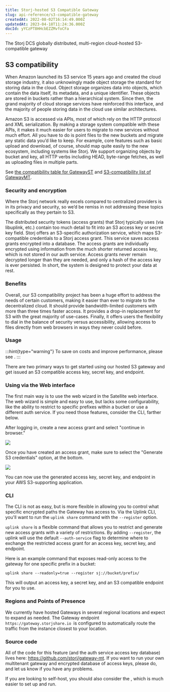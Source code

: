```yaml
---
title: Storj-hosted S3 Compatible Gateway
slug: api-reference/s3-compatible-gateway
createdAt: 2022-08-02T16:14:49.000Z
updatedAt: 2023-04-18T11:24:36.000Z
docId: yYCzPT8HHcbEZZMvfoCFa
---
```


The Storj DCS globally distributed, multi-region cloud-hosted S3-compatible  gateway

## S3 compatibility

When Amazon launched its S3 service 15 years ago and created the cloud storage industry, it also unknowingly made object storage the standard for storing data in the cloud. Object storage organizes data into objects, which contain the data itself, its metadata, and a unique identifier. These objects are stored in buckets rather than a hierarchical system. Since then, the grand majority of cloud storage services have reinforced this interface, and the majority of people storing data in the cloud use similar architectures.

Amazon S3 is accessed via APIs, most of which rely on the HTTP protocol and XML serialization. By making a storage system compatible with these APIs, it makes it much easier for users to migrate to new services without much effort. All you have to do is point files to the new buckets and migrate any static data you’d like to keep. For example, core features such as basic upload and download, of course, should map quite easily to the new ecosystem, including systems like Storj. We support organizing objects by bucket and key, all HTTP verbs including HEAD, byte-range fetches, as well as uploading files in multiple parts.

See [the compatibility table for GatewayST](https://github.com/storj/gateway-st/blob/main/docs/s3-compatibility.md) and [S3-compatibility list of GatewayMT](https://github.com/storj/gateway-mt/blob/main/docs/gateway-mt.md#s3-api-compatibility).

### Security and encryption

Where the Storj network really excels compared to centralized providers is in its privacy and security, so we’d be remiss in not addressing these topics specifically as they pertain to S3.&#x20;

The distributed security tokens (access grants) that Storj typically uses (via libuplink, etc.) contain too much detail to fit into an S3 access key or secret key field. Storj offers an S3-specific authorization service, which maps S3-compatible credentials to a Storj access grant. This service saves access grants encrypted into a database. The access grants are individually encrypted using information from the much shorter returned access key, which is not stored in our auth service. Access grants never remain decrypted longer than they are needed, and only a hash of the access key is ever persisted. In short, the system is designed to protect your data at rest.&#x20;

### Benefits

Overall, our S3 compatibility project has been a huge effort to address the needs of certain customers, making it easier than ever to migrate to the decentralized cloud. It should provide bandwidth-limited customers with more than three times faster access. It provides a drop-in replacement for S3 with the great majority of use-cases. Finally, it offers users the flexibility to dial in the balance of security versus accessibility, allowing access to files directly from web browsers in ways they never could before.

### Usage

:::hint{type="warning"}
To save on costs and improve performance, please see [](docId\:rkPrCIwpTjmMKiZajeaxp).
:::

There are two primary ways to get started using our hosted S3 gateway and get issued an S3 compatible access key, secret key, and endpoint.

### Using via the Web interface

The first main way is to use the web wizard in the Satellite web interface. The web wizard is simple and easy to use, but lacks some configurability, like the ability to restrict to specific prefixes within a bucket or use a different auth service. If you need those features, consider the CLI, farther below.

After logging in, create a new access grant and select "continue in browser."&#x20;

![](https://archbee-image-uploads.s3.amazonaws.com/kv3plx2xmXcUGcVl4Lttj/DIo-yHe7nogLu4JXyGztm_s3-01.png)

Once you have created an access grant, make sure to select the "Generate S3 credentials" option, at the bottom.

![](https://archbee-image-uploads.s3.amazonaws.com/kv3plx2xmXcUGcVl4Lttj/ct4hQn5xGFKmWdBTSgPtV_s3-02.png)

You can now use the generated access key, secret key, and endpoint in your AWS S3-supporting application.

### CLI

The CLI is not as easy, but is more flexible in allowing you to control what specific encrypted paths the Gateway has access to. Via the Uplink CLI, you'll want to run the `uplink share` command with the `--register` option.

`uplink share` is a flexible command that allows you to restrict and generate new access grants with a variety of restrictions. By adding `--register`, the uplink will use the default `--auth-service` flag to determine where to exchange the restricted access grant for an access key, secret key, and endpoint.

Here is an example command that exposes read-only access to the gateway for one specific prefix in a bucket:

```Text
uplink share --readonly=true --register sj://bucket/prefix/
```

This will output an access key, a secret key, and an S3 compatible endpoint for you to use.

### Regions and Points of Presence

We currently have hosted Gateways in several regional locations and expect to expand as needed. The Gateway endpoint `https://gateway.storjshare.io `is configured to automatically route the traffic from the instance closest to your location.

### Source code

All of the code for this feature (and the auth service access key database) lives here: <https://github.com/storj/gateway-mt>. If you want to run your own multitenant gateway and encrypted database of access keys, please do, and let us know if you have any problems.

If you are looking to self-host, you should also consider the [](docId\:EGM8O-1xt2Az03eBWT8Rf), which is much easier to set up and run.

